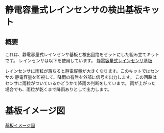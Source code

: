 # 静電容量式レインセンサの検出基板キット

## 概要
これは、静電容量式レインセンサ基板と検出回路をセットにした組み立てキットです。
レインセンサは以下を使用しています。
[静電容量式レインセンサ基板](https://naoto64.github.io/Capacitive-Rain-Sensor/)

レインセンサに雨粒が落ちると静電容量が大きくなります。このキットではセンサの
静電容量を監視して、降雨の有無を外部に信号を出力します。
この回路はセンサに雨粒がついているかどうかで降雨の判断をしています。
雨が上がった場合でも、雨粒が乾くまで降雨ありとして出力します。

# 基板イメージ図
[基板イメージ図](https://raw.githubusercontent.com/naoto64/Capacitive-Rain-Detector/main/rain-cap-detector.png)
